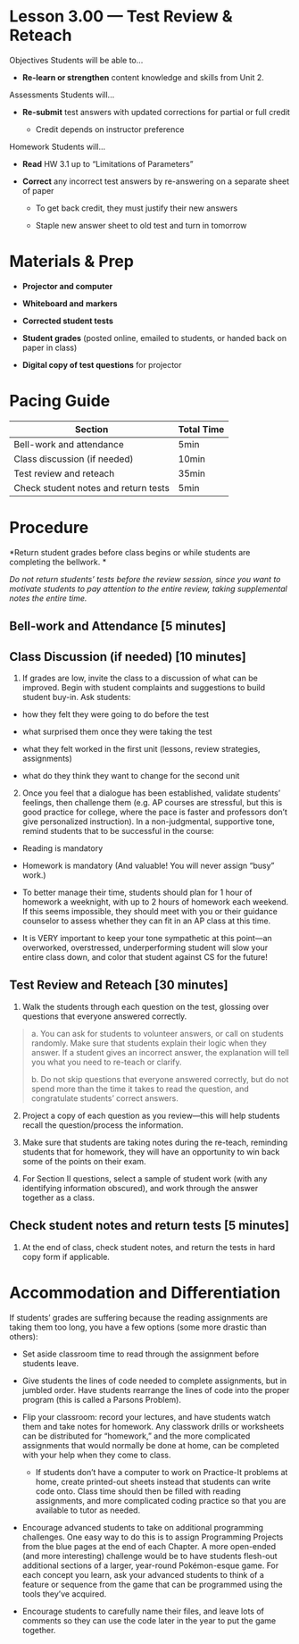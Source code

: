 Lesson 3.00 — Test Review & Reteach
====================================================================================================

Objectives Students will be able to…

-   **Re-learn or strengthen** content knowledge and skills from Unit 2.

Assessments Students will...

-   **Re-submit** test answers with updated corrections for partial or full credit

    -   Credit depends on instructor preference

Homework Students will...

-   **Read** HW 3.1 up to “Limitations of Parameters”

-   **Correct** any incorrect test answers by re-answering on a separate sheet of paper

    -   To get back credit, they must justify their new answers

    -   Staple new answer sheet to old test and turn in tomorrow

Materials & Prep
================

-   **Projector and computer**

-   **Whiteboard and** **markers**

-   **Corrected student tests**

-   **Student grades** (posted online, emailed to students, or handed back on paper in class)

-   **Digital copy of test questions** for projector

Pacing Guide
============

| Section                              | Total Time |
|--------------------------------------|------------|
| Bell-work and attendance             | 5min       |
| Class discussion (if needed)         | 10min      |
| Test review and reteach              | 35min      |
| Check student notes and return tests | 5min       |

Procedure
=========

*Return student grades before class begins or while students are completing the bellwork. *

*Do not return students’ tests before the review session, since you want to motivate students to pay attention to the entire review, taking supplemental notes the entire time.*

Bell-work and Attendance \[5 minutes\]
--------------------------------------

Class Discussion (if needed) \[10 minutes\]
-------------------------------------------

1. If grades are low, invite the class to a discussion of what can be improved. Begin with student complaints and suggestions to build student buy-in. Ask students:

-   how they felt they were going to do before the test

-   what surprised them once they were taking the test

-   what they felt worked in the first unit (lessons, review strategies, assignments)

-   what do they think they want to change for the second unit

2. Once you feel that a dialogue has been established, validate students’ feelings, then challenge them (e.g. AP courses are stressful, but this is good practice for college, where the pace is faster and professors don’t give personalized instruction). In a non-judgmental, supportive tone, remind students that to be successful in the course:

-   Reading is mandatory

-   Homework is mandatory (And valuable! You will never assign “busy” work.)

-   To better manage their time, students should plan for 1 hour of homework a weeknight, with up to 2 hours of homework each weekend. If this seems impossible, they should meet with you or their guidance counselor to assess whether they can fit in an AP class at this time.

-   It is VERY important to keep your tone sympathetic at this point—an overworked, overstressed, underperforming student will slow your entire class down, and color that student against CS for the future!

Test Review and Reteach \[30 minutes\]
--------------------------------------

1. Walk the students through each question on the test, glossing over questions that everyone answered correctly.

> a. You can ask for students to volunteer answers, or call on students randomly. Make sure that students explain their logic when they answer. If a student gives an incorrect answer, the explanation will tell you what you need to re-teach or clarify.
>
> b. Do not skip questions that everyone answered correctly, but do not spend more than the time it takes to read the question, and congratulate students’ correct answers.

2. Project a copy of each question as you review—this will help students recall the question/process the information.

3. Make sure that students are taking notes during the re-teach, reminding students that for homework, they will have an opportunity to win back some of the points on their exam.

4. For Section II questions, select a sample of student work (with any identifying information obscured), and work through the answer together as a class.

Check student notes and return tests \[5 minutes\]
--------------------------------------------------

1. At the end of class, check student notes, and return the tests in hard copy form if applicable.

Accommodation and Differentiation
=================================

If students’ grades are suffering because the reading assignments are taking them too long, you have a few options (some more drastic than others):

-   Set aside classroom time to read through the assignment before students leave.

-   Give students the lines of code needed to complete assignments, but in jumbled order. Have students rearrange the lines of code into the proper program (this is called a Parsons Problem).

-   Flip your classroom: record your lectures, and have students watch them and take notes for homework. Any classwork drills or worksheets can be distributed for “homework,” and the more complicated assignments that would normally be done at home, can be completed with your help when they come to class.

    -   If students don’t have a computer to work on Practice-It problems at home, create printed-out sheets instead that students can write code onto. Class time should then be filled with reading assignments, and more complicated coding practice so that you are available to tutor as needed.

-   Encourage advanced students to take on additional programming challenges. One easy way to do this is to assign Programming Projects from the blue pages at the end of each Chapter. A more open-ended (and more interesting) challenge would be to have students flesh-out additional sections of a larger, year-round Pokémon-esque game. For each concept you learn, ask your advanced students to think of a feature or sequence from the game that can be programmed using the tools they’ve acquired.

-   Encourage students to carefully name their files, and leave lots of comments so they can use the code later in the year to put the game together.


